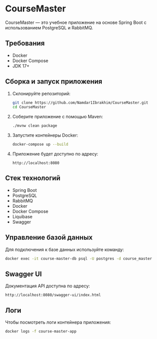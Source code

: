 # CourseMaster

CourseMaster — это учебное приложение на основе Spring Boot с использованием PostgreSQL и RabbitMQ.

## Требования
- Docker
- Docker Compose
- JDK 17+

## Сборка и запуск приложения

1. Склонируйте репозиторий:
   ```bash
   git clone https://github.com/Namdar1Ibrakhim/CourseMaster.git
   cd CourseMaster
   ```

2. Соберите приложение с помощью Maven:
   ```bash
   ./mvnw clean package
   ```

3. Запустите контейнеры Docker:
   ```bash
   docker-compose up --build
   ```

4. Приложение будет доступно по адресу:
   ```
   http://localhost:8080
   ```

## Стек технологий
- Spring Boot
- PostgreSQL
- RabbitMQ
- Docker
- Docker Compose
- Liquibase
- Swagger

## Управление базой данных

Для подключения к базе данных используйте команду:
```bash
docker exec -it course-master-db psql -U postgres -d course_master
```

## Swagger UI
Документация API доступна по адресу:
```
http://localhost:8080/swagger-ui/index.html
```

## Логи
Чтобы посмотреть логи контейнера приложения:
```bash
docker logs -f course-master-app
```

